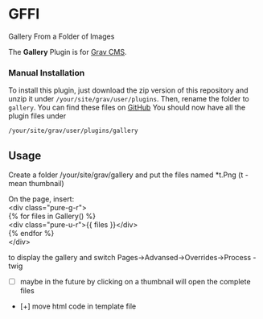 # GFFI
Gallery From a Folder of Images

The **Gallery** Plugin is for [Grav CMS](http://github.com/getgrav/grav).


### Manual Installation

To install this plugin, just download the zip version of this repository and unzip it under `/your/site/grav/user/plugins`. Then, rename the folder to `gallery`. You can find these files on [GitHub](https://github.com/Stepanov-Sergey/GFFI/) 
You should now have all the plugin files under

    /your/site/grav/user/plugins/gallery
	
## Usage

Сreate a folder /your/site/grav/gallery
and put the files named *t.Png (t - mean thumbnail)

On the page, insert:</br>
\<div class="pure-g-r"></br>
	{% for files in Gallery() %}</br>
		\<div class="pure-u-r">{{ files }}\</div></br>
	{% endfor %}</br>
\</div></br>

to display the gallery 
and switch Pages->Advansed->Overrides->Process - twig


- [ ] maybe in the future by clicking on a thumbnail will open the complete files
- [+] move html code in template file
